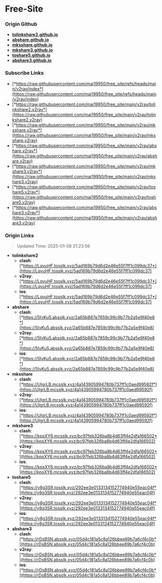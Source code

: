 # Free-Site

### Origin Github

- [**tolinkshare2.github.io**](https://github.com/tolinkshare2/tolinkshare2.github.io)
- [**abshare.github.io**](https://github.com/abshare/abshare.github.io)
- [**mksshare.github.io**](https://github.com/mksshare/mksshare.github.io)
- [**mkshare3.github.io**](https://github.com/mkshare3/mkshare3.github.io)
- [**toshare5.github.io**](https://github.com/toshare5/toshare5.github.io)
- [**abshare3.github.io**](https://github.com/abshare3/abshare3.github.io)

### Subscribe Links

- [*https://raw.githubusercontent.com/mai19950/free_site/refs/heads/main/v2ray/index*](https://raw.githubusercontent.com/mai19950/free_site/refs/heads/main/v2ray/index)
- [*https://raw.githubusercontent.com/mai19950/free_site/main/v2ray/tolinkshare2.v2ray*](https://raw.githubusercontent.com/mai19950/free_site/main/v2ray/tolinkshare2.v2ray)
- [*https://raw.githubusercontent.com/mai19950/free_site/main/v2ray/mksshare.v2ray*](https://raw.githubusercontent.com/mai19950/free_site/main/v2ray/mksshare.v2ray)
- [*https://raw.githubusercontent.com/mai19950/free_site/main/v2ray/abshare.v2ray*](https://raw.githubusercontent.com/mai19950/free_site/main/v2ray/abshare.v2ray)
- [*https://raw.githubusercontent.com/mai19950/free_site/main/v2ray/mkshare3.v2ray*](https://raw.githubusercontent.com/mai19950/free_site/main/v2ray/mkshare3.v2ray)
- [*https://raw.githubusercontent.com/mai19950/free_site/main/v2ray/toshare5.v2ray*](https://raw.githubusercontent.com/mai19950/free_site/main/v2ray/toshare5.v2ray)
- [*https://raw.githubusercontent.com/mai19950/free_site/main/v2ray/abshare3.v2ray*](https://raw.githubusercontent.com/mai19950/free_site/main/v2ray/abshare3.v2ray)

### Origin Links

> Updated Time: 2025-01-08 21:23:56

- **tolinkshare2**
  - **clash**: [*https://LqvuHF.tosslk.xyz/5ad169b79d6d2e46e55f7ff1c099dc37*](https://LqvuHF.tosslk.xyz/5ad169b79d6d2e46e55f7ff1c099dc37)
  - **v2ray**: [*https://LqvuHF.tosslk.xyz/5ad169b79d6d2e46e55f7ff1c099dc37*](https://LqvuHF.tosslk.xyz/5ad169b79d6d2e46e55f7ff1c099dc37)
  - **ios**: [*https://LqvuHF.tosslk.xyz/5ad169b79d6d2e46e55f7ff1c099dc37*](https://LqvuHF.tosslk.xyz/5ad169b79d6d2e46e55f7ff1c099dc37)
- **abshare**
  - **clash**: [*https://5IvKu5.absslk.xyz/2a65b887e7859c99c9b77b2a5e9f40e8*](https://5IvKu5.absslk.xyz/2a65b887e7859c99c9b77b2a5e9f40e8)
  - **v2ray**: [*https://5IvKu5.absslk.xyz/2a65b887e7859c99c9b77b2a5e9f40e8*](https://5IvKu5.absslk.xyz/2a65b887e7859c99c9b77b2a5e9f40e8)
  - **ios**: [*https://5IvKu5.absslk.xyz/2a65b887e7859c99c9b77b2a5e9f40e8*](https://5IvKu5.absslk.xyz/2a65b887e7859c99c9b77b2a5e9f40e8)
- **mksshare**
  - **clash**: [*https://UIgrLB.mcsslk.xyz/4a143905994780b737ff1c0aed99592f*](https://UIgrLB.mcsslk.xyz/4a143905994780b737ff1c0aed99592f)
  - **v2ray**: [*https://UIgrLB.mcsslk.xyz/4a143905994780b737ff1c0aed99592f*](https://UIgrLB.mcsslk.xyz/4a143905994780b737ff1c0aed99592f)
  - **ios**: [*https://UIgrLB.mcsslk.xyz/4a143905994780b737ff1c0aed99592f*](https://UIgrLB.mcsslk.xyz/4a143905994780b737ff1c0aed99592f)
- **mkshare3**
  - **clash**: [*https://kpsXY6.mcsslk.xyz/bc97feb326ba8b4d63ff4e2dfa166502*](https://kpsXY6.mcsslk.xyz/bc97feb326ba8b4d63ff4e2dfa166502)
  - **v2ray**: [*https://kpsXY6.mcsslk.xyz/bc97feb326ba8b4d63ff4e2dfa166502*](https://kpsXY6.mcsslk.xyz/bc97feb326ba8b4d63ff4e2dfa166502)
  - **ios**: [*https://kpsXY6.mcsslk.xyz/bc97feb326ba8b4d63ff4e2dfa166502*](https://kpsXY6.mcsslk.xyz/bc97feb326ba8b4d63ff4e2dfa166502)
- **toshare5**
  - **clash**: [*https://y8g3SR.tosslk.xyz/292ee3e0133134152774940e55eac04f*](https://y8g3SR.tosslk.xyz/292ee3e0133134152774940e55eac04f)
  - **v2ray**: [*https://y8g3SR.tosslk.xyz/292ee3e0133134152774940e55eac04f*](https://y8g3SR.tosslk.xyz/292ee3e0133134152774940e55eac04f)
  - **ios**: [*https://y8g3SR.tosslk.xyz/292ee3e0133134152774940e55eac04f*](https://y8g3SR.tosslk.xyz/292ee3e0133134152774940e55eac04f)
- **abshare3**
  - **clash**: [*https://rDsBSN.absslk.xyz/05d4c181a5c8a126bbee89b7a6cf4c0b*](https://rDsBSN.absslk.xyz/05d4c181a5c8a126bbee89b7a6cf4c0b)
  - **v2ray**: [*https://rDsBSN.absslk.xyz/05d4c181a5c8a126bbee89b7a6cf4c0b*](https://rDsBSN.absslk.xyz/05d4c181a5c8a126bbee89b7a6cf4c0b)
  - **ios**: [*https://rDsBSN.absslk.xyz/05d4c181a5c8a126bbee89b7a6cf4c0b*](https://rDsBSN.absslk.xyz/05d4c181a5c8a126bbee89b7a6cf4c0b)
